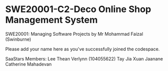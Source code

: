 
# SWE20001-C2-Deco Online Shop Management System
SWE20001: Managing Software Projects by Mr Mohammad Faizal (Swinburne)

Please add your name here as you've successfully joined the codespace.

SaaStars Members:
Lee Thean Verlynn (104055622)
Tay Jia Xuan
Jaanane Catherine Mahadevan 